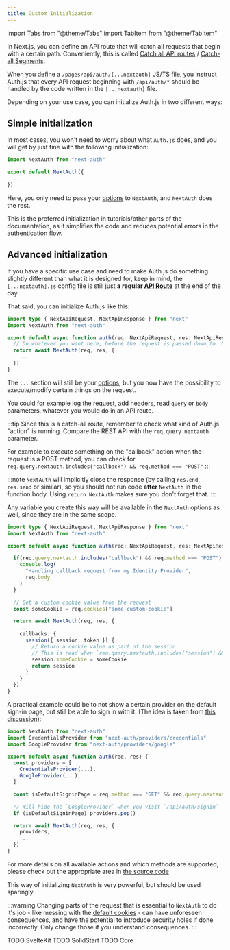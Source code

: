 ```yaml
---
title: Custom Initialization
---
```


import Tabs from "@theme/Tabs"
import TabItem from "@theme/TabItem"

<Tabs groupId="frameworks" queryString>
  <TabItem value="next" label="Next.js" default>

In Next.js, you can define an API route that will catch all requests that begin with a certain path. Conveniently, this is called [Catch all API routes](https://nextjs.org/docs/api-routes/dynamic-api-routes#catch-all-api-routes) / [Catch-all Segments](https://nextjs.org/docs/app/building-your-application/routing/dynamic-routes#catch-all-segments).

When you define a `/pages/api/auth/[...nextauth]` JS/TS file, you instruct Auth.js that every API request beginning with `/api/auth/*` should be handled by the code written in the `[...nextauth]` file.

Depending on your use case, you can initialize Auth.js in two different ways:

## Simple initialization

In most cases, you won't need to worry about what `Auth.js` does, and you will get by just fine with the following initialization:

```ts title="/pages/api/auth/[...nextauth].ts"
import NextAuth from "next-auth"

export default NextAuth({
  ...
})
```

Here, you only need to pass your [options](/reference/core#authconfig) to `NextAuth`, and `NextAuth` does the rest.

This is the preferred initialization in tutorials/other parts of the documentation, as it simplifies the code and reduces potential errors in the authentication flow.

## Advanced initialization

If you have a specific use case and need to make Auth.js do something slightly different than what it is designed for, keep in mind, the `[...nextauth].js` config file is still just **a regular [API Route](https://nextjs.org/docs/api-routes/introduction)** at the end of the day.

That said, you can initialize Auth.js like this:

```ts title="/pages/api/auth/[...nextauth].ts"
import type { NextApiRequest, NextApiResponse } from "next"
import NextAuth from "next-auth"

export default async function auth(req: NextApiRequest, res: NextApiResponse) {
  // Do whatever you want here, before the request is passed down to `NextAuth`
  return await NextAuth(req, res, {
    ...
  })
}
```

The `...` section will still be your [options](/reference/core#authconfig), but you now have the possibility to execute/modify certain things on the request.

You could for example log the request, add headers, read `query` or `body` parameters, whatever you would do in an API route.

:::tip
Since this is a catch-all route, remember to check what kind of Auth.js "action" is running. Compare the REST API with the `req.query.nextauth` parameter.

For example to execute something on the "callback" action when the request is a POST method, you can check for `req.query.nextauth.includes("callback") && req.method === "POST"`
:::

:::note
`NextAuth` will implicitly close the response (by calling `res.end`, `res.send` or similar), so you should not run code **after** `NextAuth` in the function body. Using `return NextAuth` makes sure you don't forget that.
:::

Any variable you create this way will be available in the `NextAuth` options as well, since they are in the same scope.

```ts title="/pages/api/auth/[...nextauth].ts"
import type { NextApiRequest, NextApiResponse } from "next"
import NextAuth from "next-auth"

export default async function auth(req: NextApiRequest, res: NextApiResponse) {

  if(req.query.nextauth.includes("callback") && req.method === "POST") {
    console.log(
      "Handling callback request from my Identity Provider",
      req.body
    )
  }

  // Get a custom cookie value from the request
  const someCookie = req.cookies["some-custom-cookie"]

  return await NextAuth(req, res, {
    ...
    callbacks: {
      session({ session, token }) {
        // Return a cookie value as part of the session
        // This is read when `req.query.nextauth.includes("session") && req.method === "GET"`
        session.someCookie = someCookie
        return session
      }
    }
  })
}
```

A practical example could be to not show a certain provider on the default sign-in page, but still be able to sign in with it. (The idea is taken from [this discussion](https://github.com/nextauthjs/next-auth/discussions/3133)):

```js title="/pages/api/auth/[...nextauth].js"
import NextAuth from "next-auth"
import CredentialsProvider from "next-auth/providers/credentials"
import GoogleProvider from "next-auth/providers/google"

export default async function auth(req, res) {
  const providers = [
    CredentialsProvider(...),
    GoogleProvider(...),
  ]

  const isDefaultSigninPage = req.method === "GET" && req.query.nextauth.includes("signin")

  // Will hide the `GoogleProvider` when you visit `/api/auth/signin`
  if (isDefaultSigninPage) providers.pop()

  return await NextAuth(req, res, {
    providers,
    ...
  })
}
```

For more details on all available actions and which methods are supported, please check out the appropriate area in [the source code](https://github.com/nextauthjs/next-auth/blob/main/packages/next-auth/src/core/index.ts)

This way of initializing `NextAuth` is very powerful, but should be used sparingly.

:::warning
Changing parts of the request that is essential to `NextAuth` to do it's job - like messing with the [default cookies](/reference/core#cookies) - can have unforeseen consequences, and have the potential to introduce security holes if done incorrectly. Only change those if you understand consequences.
:::

  </TabItem>
  <TabItem value="sveltekit" label="SvelteKit">
    TODO SvelteKit
  </TabItem>
  <TabItem value="solidstart" label="SolidStart">
    TODO SolidStart
  </TabItem>
  <TabItem value="core" label="Vanilla (No Framework)">
    TODO Core
  </TabItem>
</Tabs>
